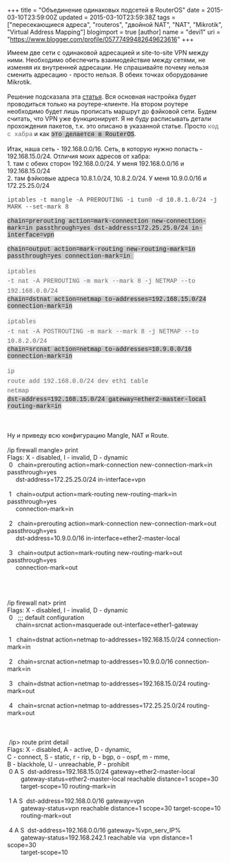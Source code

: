 +++
title = "Объединение одинаковых подсетей в RouterOS"
date = 2015-03-10T23:59:00Z
updated = 2015-03-10T23:59:38Z
tags = ["пересекающиеся адреса", "routeros", "двойной NAT", "NAT", "Mikrotik", "Virtual Address Mapping"]
blogimport = true 
[author]
	name = "devi1"
	uri = "https://www.blogger.com/profile/05777499482649623616"
+++

Имеем две сети с одинаковой адресацией и site-to-site VPN между ними. Необходимо обеспечить взаимодействие между сетями, не изменяя их внутренней адресации. Не спрашивайте почему нельзя сменить адресацию - просто нельзя. В обеих точках оборудование Mikrotik.<br /><br /><a name='more'></a>Решение подсказала эта <a href="http://habrahabr.ru/post/117320/">статья</a>. Вся основная настройка будет проводиться только на роутере-клиенте. На втором роутере необходимо будет лишь прописать маршрут до фэйковой сети. Будем считать, что VPN уже функционирует. Я не буду расписывать детали прохождения пакетов, т.к. это описано в указанной статье. Просто <span style="color: #666666; font-family: Courier New, Courier, monospace;">код с хабра</span> и как <span style="background-color: #cccccc; font-family: Courier New, Courier, monospace;">это делается в RouterOS</span>.<br /><br />Итак, наша сеть - 192.168.0.0/16. Сеть, в которую нужно попасть - 192.168.15.0/24. Отличия моих адресов от хабра:<br />1. там с обеих сторон 192.168.0.0/24. У меня 192.168.0.0/16 и 192.168.15.0/24<br />2. там фэйковые адреса 10.8.1.0/24, 10.8.2.0/24. У меня 10.9.0.0/16 и 172.25.25.0/24<br /><br /><span style="color: #444444; font-family: Courier New, Courier, monospace;">iptables -t mangle -A PREROUTING -i tun0 -d 10.8.1.0/24 -j MARK --set-mark 8</span><br /><br /><span style="background-color: #cccccc; font-family: Courier New, Courier, monospace;">chain=prerouting action=mark-connection new-connection-mark=in passthrough=yes dst-address=172.25.25.0/24 in-interface=vpn</span><br /><br /><span style="background-color: #cccccc; font-family: 'Courier New', Courier, monospace;">chain=output action=mark-routing new-routing-mark=in passthrough=yes connection-mark=in&nbsp;</span><br /><br /><span style="background-color: #f7f7f9; line-height: 22.3999996185303px; white-space: pre-wrap;"><span style="color: #666666; font-family: Courier New, Courier, monospace;">iptables -t nat -A PREROUTING -m mark --mark 8 -j NETMAP --to 192.168.0.0/24</span></span><br /><span style="background-color: #cccccc; font-family: Courier New, Courier, monospace;">chain=dstnat action=netmap to-addresses=192.168.15.0/24 connection-mark=in</span><br /><br /><span style="background-color: #f7f7f9; line-height: 22.3999996185303px; white-space: pre-wrap;"><span style="color: #666666; font-family: Courier New, Courier, monospace;">iptables -t nat -A POSTROUTING -m mark --mark 8 -j NETMAP --to 10.8.2.0/24</span></span><br /><span style="background-color: #cccccc; font-family: Courier New, Courier, monospace;">chain=srcnat action=netmap to-addresses=10.9.0.0/16 connection-mark=in</span><br /><span style="background-color: #cccccc; font-family: Courier New, Courier, monospace;"><br /></span><span style="background-color: #f7f7f9; line-height: 22.3999996185303px; white-space: pre-wrap;"><span style="color: #666666; font-family: Courier New, Courier, monospace;">ip route add 192.168.0.0/24 dev eth1 table netmap</span></span><br /><span style="background-color: #cccccc; font-family: Courier New, Courier, monospace;">dst-address=192.168.15.0/24 gateway=ether2-master-local routing-mark=in</span><br /><br /><br /><br />Ну и приведу всю конфигурацию Mangle, NAT и Route.<br /><br />/ip firewall mangle&gt; print<br />Flags: X - disabled, I - invalid, D - dynamic<br />&nbsp;0 &nbsp; chain=prerouting action=mark-connection new-connection-mark=in passthrough=yes<br />&nbsp; &nbsp; &nbsp;dst-address=172.25.25.0/24 in-interface=vpn<br /><br />&nbsp;1 &nbsp; chain=output action=mark-routing new-routing-mark=in passthrough=yes<br />&nbsp; &nbsp; &nbsp;connection-mark=in<br /><br />&nbsp;2 &nbsp; chain=prerouting action=mark-connection new-connection-mark=out passthrough=yes<br />&nbsp; &nbsp; &nbsp;dst-address=10.9.0.0/16 in-interface=ether2-master-local<br /><br />&nbsp;3 &nbsp; chain=output action=mark-routing new-routing-mark=out passthrough=yes<br />&nbsp; &nbsp; &nbsp;connection-mark=out<br /><div><br /></div><div><br /></div><div><br /></div><div><div>/ip firewall nat&gt; print&nbsp;</div><div>Flags: X - disabled, I - invalid, D - dynamic&nbsp;</div><div>&nbsp;0 &nbsp; ;;; default configuration</div><div>&nbsp; &nbsp; &nbsp;chain=srcnat action=masquerade out-interface=ether1-gateway&nbsp;</div><div><br /></div><div>&nbsp;1 &nbsp; chain=dstnat action=netmap to-addresses=192.168.15.0/24 connection-mark=in&nbsp;</div><div><br /></div><div>&nbsp;2 &nbsp; chain=srcnat action=netmap to-addresses=10.9.0.0/16 connection-mark=in&nbsp;</div><div><br /></div><div>&nbsp;3 &nbsp; chain=dstnat action=netmap to-addresses=192.168.15.0/24 routing-mark=out&nbsp;</div><div><br /></div><div>&nbsp;4 &nbsp; chain=srcnat action=netmap to-addresses=172.25.25.0/24 routing-mark=out&nbsp;</div></div><div><br /></div><div><br /></div><div><br /></div><div><div>&nbsp;/ip&gt; route print detail&nbsp;</div><div>Flags: X - disabled, A - active, D - dynamic,&nbsp;</div><div>C - connect, S - static, r - rip, b - bgp, o - ospf, m - mme,&nbsp;</div><div>B - blackhole, U - unreachable, P - prohibit&nbsp;</div><div>&nbsp;0 A S &nbsp;dst-address=192.168.15.0/24 gateway=ether2-master-local&nbsp;</div><div>&nbsp; &nbsp; &nbsp; &nbsp; gateway-status=ether2-master-local reachable distance=1 scope=30&nbsp;</div><div>&nbsp; &nbsp; &nbsp; &nbsp; target-scope=10 routing-mark=in&nbsp;</div><div><br /></div><div>&nbsp;1 A S &nbsp;dst-address=192.168.0.0/16 gateway=vpn&nbsp;</div><div>&nbsp; &nbsp; &nbsp; &nbsp; gateway-status=vpn reachable distance=1 scope=30 target-scope=10&nbsp;</div><div>&nbsp; &nbsp; &nbsp; &nbsp; routing-mark=out&nbsp;</div><div><br /></div><div><div>&nbsp;4 A S &nbsp;dst-address=192.168.0.0/16 gateway=%vpn_serv_IP%&nbsp;</div><div>&nbsp; &nbsp; &nbsp; &nbsp; gateway-status=192.168.242.1 reachable via &nbsp;vpn distance=1 scope=30&nbsp;</div><div>&nbsp; &nbsp; &nbsp; &nbsp; target-scope=10</div></div></div><div><br /></div>
